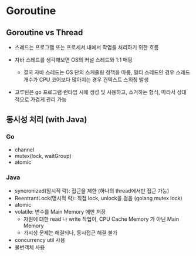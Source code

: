 # Goroutine

## Goroutine vs Thread
- 스레드는 프로그램 또는 프로세서 내에서 작업을 처리하기 위한 흐름

- 자바 스레드를 생각해보면 OS의 커널 스레드와 1:1 매핑
  - 결국 자바 스레드는 OS 단의 스케줄링 정책을 따름, 멀티 스레드인 경우 스레드 개수가 CPU 코어보다 많아지는 경우 컨텍스트 스위칭 발생

- 고루틴은 go 프로그램 런타임 시에 생성 및 사용하고, 소거하는 형식, 따라서 상대적으로 가겹게 관리 가능

## 동시성 처리 (with Java)
### Go
- channel
- mutex(lock, waitGroup)
- atomic

### Java
- syncronized(암시적 락): 접근을 제한 (하나의 thread에서만 접근 가능)
- ReentrantLock(명시적 락): 직접 lock, unlock을 걸음 (golang mutex lock)
- atomic
- volatile: 변수를 Main Memory 에만 저장
    - 자원에 대한 read 나 write 작업이, CPU Cache Memory 가 아닌 Main Memory
    - 가시성 문제는 해결되나, 동시접근 해결 불가
- concurrency util 사용
- 불변객체 사용